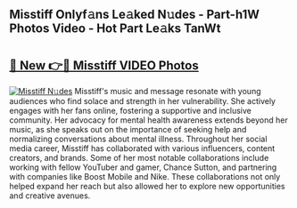 ## Misstiff Onlyf𝚊ns Le𝚊ked N𝚞des - Part-h1W Photos Video - Hot Part Le𝚊ks TanWt

# <h2><a href="http://ab53527.deff.icu/?id=Misstiff">🔗 New 👉🔴 Misstiff VIDEO Photos</a></h2>

[![Misstiff N𝚞des](https://i.imgur.com/rIISA9y.gif)](http://ab53527.deff.icu/?id=Misstiff)
Misstiff's music and message resonate with young audiences who find solace and strength in her vulnerability. She actively engages with her fans online, fostering a supportive and inclusive community. Her advocacy for mental health awareness extends beyond her music, as she speaks out on the importance of seeking help and normalizing conversations about mental illness. Throughout her social media career, Misstiff has collaborated with various influencers, content creators, and brands. Some of her most notable collaborations include working with fellow YouTuber and gamer, Chance Sutton, and partnering with companies like Boost Mobile and Nike. These collaborations not only helped expand her reach but also allowed her to explore new opportunities and creative avenues.
